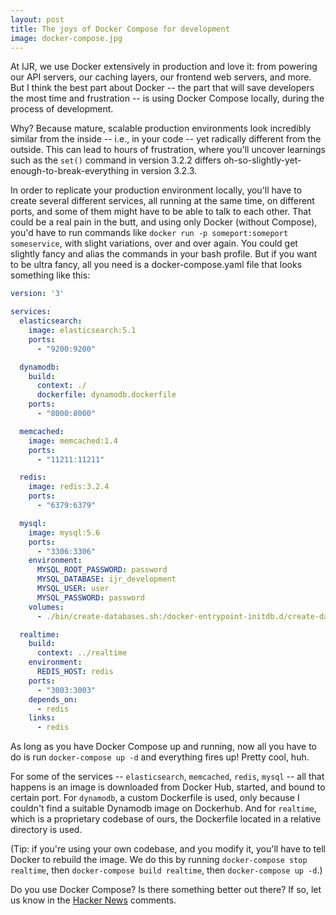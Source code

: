 ```yaml
---
layout: post
title: The joys of Docker Compose for development
image: docker-compose.jpg
---
```


At IJR, we use Docker extensively in production and love it: from powering our API servers, our caching layers, our frontend web servers, and more. But I think the best part about Docker -- the part that will save developers the most time and frustration -- is using Docker Compose locally, during the process of development.

Why? Because mature, scalable production environments look incredibly similar from the inside -- i.e., in your code -- yet radically different from the outside. This can lead to hours of frustration, where you'll uncover learnings such as the `set()` command in version 3.2.2 differs oh-so-slightly-yet-enough-to-break-everything in version 3.2.3.

In order to replicate your production environment locally, you'll have to create several different services, all running at the same time, on different ports, and some of them might have to be able to talk to each other. That could be a real pain in the butt, and using only Docker (without Compose), you'd have to run commands like `docker run -p someport:someport someservice`, with slight variations, over and over again. You could get slightly fancy and alias the commands in your bash profile. But if you want to be ultra fancy, all you need is a docker-compose.yaml file that looks something like this:

```yaml
version: '3'

services:
  elasticsearch:
    image: elasticsearch:5.1
    ports:
      - "9200:9200"

  dynamodb:
    build:
      context: ./
      dockerfile: dynamodb.dockerfile
    ports:
      - "8000:8000"

  memcached:
    image: memcached:1.4
    ports:
      - "11211:11211"

  redis:
    image: redis:3.2.4
    ports:
      - "6379:6379"

  mysql:
    image: mysql:5.6
    ports:
      - "3306:3306"
    environment:
      MYSQL_ROOT_PASSWORD: password
      MYSQL_DATABASE: ijr_development
      MYSQL_USER: user
      MYSQL_PASSWORD: password
    volumes:
      - ./bin/create-databases.sh:/docker-entrypoint-initdb.d/create-databases.sh

  realtime:
    build:
      context: ../realtime
    environment:
      REDIS_HOST: redis
    ports:
      - "3003:3003"
    depends_on:
      - redis
    links:
      - redis
```

As long as you have Docker Compose up and running, now all you have to do is run `docker-compose up -d` and everything fires up! Pretty cool, huh.

For some of the services -- `elasticsearch`, `memcached`, `redis`, `mysql` -- all that happens is an image is downloaded from Docker Hub, started, and bound to certain port. For `dynamodb`, a custom Dockerfile is used, only because I couldn't find a suitable Dynamodb image on Dockerhub. And for `realtime`, which is a proprietary codebase of ours, the Dockerfile located in a relative directory is used.

(Tip: if you're using your own codebase, and you modify it, you'll have to tell Docker to rebuild the image. We do this by running `docker-compose stop realtime`, then `docker-compose build realtime`, then `docker-compose up -d`.)

Do you use Docker Compose? Is there something better out there? If so, let us know in the [Hacker News](http://news.ycombinator.com) comments.
